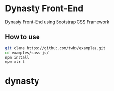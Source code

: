# Dynasty Front-End

Dynasty Front-End using Bootstrap CSS Framework

## How to use

```sh
git clone https://github.com/twbs/examples.git
cd examples/sass-js/
npm install
npm start
```
# dynasty
